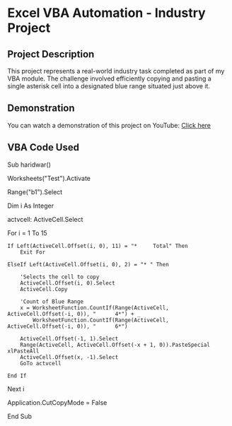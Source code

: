 # Excel VBA Automation - Industry Project

## Project Description

This project represents a real-world industry task completed as part of my VBA module. The challenge involved efficiently copying and pasting a single asterisk cell into a designated blue range situated just above it.

## Demonstration
You can watch a demonstration of this project on YouTube: [Click here](https://www.youtube.com/watch?v=LORn-SDDDoY)

## VBA Code Used


Sub haridwar()

Worksheets("Test").Activate

Range("b1").Select

Dim i As Integer


actvcell: ActiveCell.Select

For i = 1 To 15
    

    If Left(ActiveCell.Offset(i, 0), 11) = "*     Total" Then
        Exit For
    
    ElseIf Left(ActiveCell.Offset(i, 0), 2) = "* " Then
        
        'Selects the cell to copy
        ActiveCell.Offset(i, 0).Select
        ActiveCell.Copy
        
        'Count of Blue Range
        x = WorksheetFunction.CountIf(Range(ActiveCell, ActiveCell.Offset(-i, 0)), "      4*") + _
            WorksheetFunction.CountIf(Range(ActiveCell, ActiveCell.Offset(-i, 0)), "      6*")
        
        ActiveCell.Offset(-1, 1).Select
        Range(ActiveCell, ActiveCell.Offset(-x + 1, 0)).PasteSpecial xlPasteAll
        ActiveCell.Offset(x, -1).Select
        GoTo actvcell
        
    End If
Next i

Application.CutCopyMode = False


End Sub

